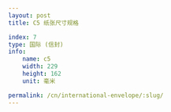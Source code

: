 ```yaml
---
layout: post
title: C5 纸张尺寸规格

index: 7
type: 国际 (信封)
info:
    name: c5
    width: 229
    height: 162
    unit: 毫米

permalink: /cn/international-envelope/:slug/
---
```



